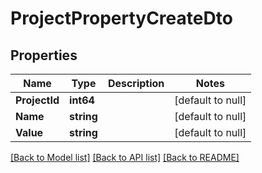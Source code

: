 # ProjectPropertyCreateDto

## Properties
Name | Type | Description | Notes
------------ | ------------- | ------------- | -------------
**ProjectId** | **int64** |  | [default to null]
**Name** | **string** |  | [default to null]
**Value** | **string** |  | [default to null]

[[Back to Model list]](../README.md#documentation-for-models) [[Back to API list]](../README.md#documentation-for-api-endpoints) [[Back to README]](../README.md)


